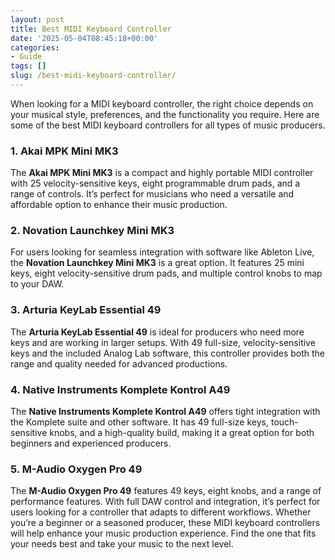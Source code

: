 ```yaml
---
layout: post
title: Best MIDI Keyboard Controller
date: '2025-05-04T08:45:18+00:00'
categories:
- Guide
tags: []
slug: /best-midi-keyboard-controller/
---
```


When looking for a MIDI keyboard controller, the right choice depends on your musical style, preferences, and the functionality you require. Here are some of the best MIDI keyboard controllers for all types of music producers.
### 1. Akai MPK Mini MK3
The
**Akai MPK Mini MK3**
is a compact and highly portable MIDI controller with 25 velocity-sensitive keys, eight programmable drum pads, and a range of controls. It’s perfect for musicians who need a versatile and affordable option to enhance their music production.
### 2. Novation Launchkey Mini MK3
For users looking for seamless integration with software like Ableton Live, the
**Novation Launchkey Mini MK3**
is a great option. It features 25 mini keys, eight velocity-sensitive drum pads, and multiple control knobs to map to your DAW.
### 3. Arturia KeyLab Essential 49
The
**Arturia KeyLab Essential 49**
is ideal for producers who need more keys and are working in larger setups. With 49 full-size, velocity-sensitive keys and the included Analog Lab software, this controller provides both the range and quality needed for advanced productions.
### 4. Native Instruments Komplete Kontrol A49
The
**Native Instruments Komplete Kontrol A49**
offers tight integration with the Komplete suite and other software. It has 49 full-size keys, touch-sensitive knobs, and a high-quality build, making it a great option for both beginners and experienced producers.
### 5. M-Audio Oxygen Pro 49
The
**M-Audio Oxygen Pro 49**
features 49 keys, eight knobs, and a range of performance features. With full DAW control and integration, it’s perfect for users looking for a controller that adapts to different workflows.
Whether you’re a beginner or a seasoned producer, these MIDI keyboard controllers will help enhance your music production experience. Find the one that fits your needs best and take your music to the next level.
